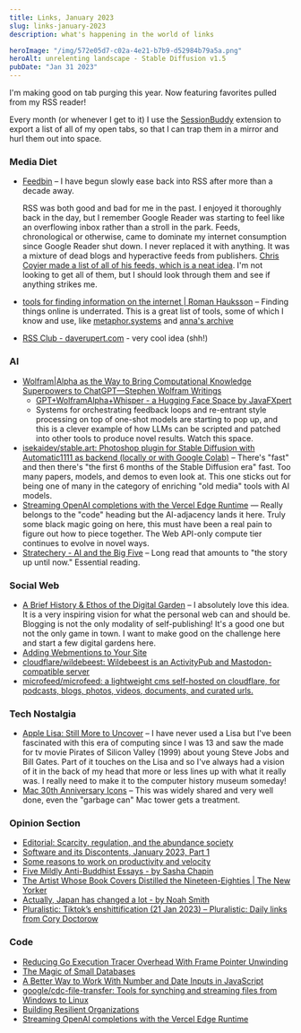 ```yaml
---
title: Links, January 2023
slug: links-january-2023
description: what's happening in the world of links

heroImage: "/img/572e05d7-c02a-4e21-b7b9-d52984b79a5a.png"
heroAlt: unrelenting landscape - Stable Diffusion v1.5
pubDate: "Jan 31 2023"
---
```


I'm making good on tab purging this year. Now featuring favorites pulled from my RSS reader!

Every month (or whenever I get to it) I use the [SessionBuddy](https://chrome.google.com/webstore/detail/session-buddy/edacconmaakjimmfgnblocblbcdcpbko) extension to export a list of all of my open tabs, so that I can trap them in a mirror and hurl them out into space.

### Media Diet
  - [Feedbin](https://feedbin.com/) – I have begun slowly ease back into RSS after more than a decade away.

    RSS was both good and bad for me in the past. I enjoyed it thoroughly back in the day, but I remember Google Reader was starting to feel like an overflowing inbox rather than a stroll in the park. Feeds, chronological or otherwise, came to dominate my internet consumption since Google Reader shut down. I never replaced it with anything. It was a mixture of dead blogs and hyperactive feeds from publishers. [Chris Coyier made a list of all of his feeds, which is a neat idea](https://chriscoyier.net/2023/01/05/a-big-pile-of-personal-developer-designer-blogs-in-an-opml-file/). I'm not looking to get all of them, but I should look through them and see if anything strikes me.
  - [tools for finding information on the internet | Roman Hauksson](https://roman.computer/finding_information/) – Finding things online is underrated. This is a great list of tools, some of which I know and use, like [metaphor.systems](https://metaphor.systems) and [anna's archive](https://annas-archive.org)
  - [RSS Club - daverupert.com](https://daverupert.com/rss-club/) - very cool idea (shh!)

### AI
  - [Wolfram|Alpha as the Way to Bring Computational Knowledge Superpowers to ChatGPT—Stephen Wolfram Writings](https://writings.stephenwolfram.com/2023/01/wolframalpha-as-the-way-to-bring-computational-knowledge-superpowers-to-chatgpt/)
    - [GPT+WolframAlpha+Whisper - a Hugging Face Space by JavaFXpert](https://huggingface.co/spaces/JavaFXpert/Chat-GPT-LangChain)
    - Systems for orchestrating feedback loops and re-entrant style processing on top of one-shot models are starting to pop up, and this is a clever example of how LLMs can be scripted and patched into other tools to produce novel results. Watch this space.
  - [isekaidev/stable.art: Photoshop plugin for Stable Diffusion with Automatic1111 as backend (locally or with Google Colab)](https://github.com/isekaidev/stable.art) – There's "fast" and then there's "the first 6 months of the Stable Diffusion era" fast. Too many papers, models, and demos to even look at. This one sticks out for being one of many in the category of enriching "old media" tools with AI models. 
  - [Streaming OpenAI completions with the Vercel Edge Runtime](https://www.beskar.co/blog/streaming-openai-completions-vercel-edge) — Really belongs to the "code" heading but the AI-adjacency lands it here. Truly some black magic going on here, this must have been a real pain to figure out how to piece together. The Web API-only compute tier continues to evolve in novel ways.
  - [Stratechery - AI and the Big Five](https://stratechery.com/2023/ai-and-the-big-five/) – Long read that amounts to "the story up until now." Essential reading.

### Social Web
  - [A Brief History & Ethos of the Digital Garden](https://maggieappleton.com/garden-history) – I absolutely love this idea. It is a very inspiring vision for what the personal web can and should be. Blogging is not the only modality of self-publishing! It's a good one but not the only game in town. I want to make good on the challenge here and start a few digital gardens here.
  - [Adding Webmentions to Your Site](https://rknight.me/adding-webmentions-to-your-site/)
  - [cloudflare/wildebeest: Wildebeest is an ActivityPub and Mastodon-compatible server](https://github.com/cloudflare/wildebeest)
  - [microfeed/microfeed: a lightweight cms self-hosted on cloudflare, for podcasts, blogs, photos, videos, documents, and curated urls.](https://github.com/microfeed/microfeed)

### Tech Nostalgia
  - [Apple Lisa: Still More to Uncover](https://computerhistory.org/blog/apple-lisa-still-more-to-uncover/) – I have never used a Lisa but I've been fascinated with this era of computing since I was 13 and saw the made for tv movie Pirates of Silicon Valley (1999) about young Steve Jobs and Bill Gates. Part of it touches on the Lisa and so I've always had a vision of it in the back of my head that more or less lines up with what it really was. I really need to make it to the computer history museum someday!
  - [Mac 30th Anniversary Icons](https://rknightuk.github.io/mac-30-font-svg/) – This was widely shared and very well done, even the "garbage can" Mac tower gets a treatment.

### Opinion Section
  - [Editorial: Scarcity, regulation, and the abundance society](https://www.frontiersin.org/articles/10.3389/frma.2022.1104460/full)
  - [Software and its Discontents, January 2023, Part 1](https://laughingmeme.org//2023/01/16/software-and-its-discontents-part-1.html)
  - [Some reasons to work on productivity and velocity](https://danluu.com/productivity-velocity/)
  - [Five Mildly Anti-Buddhist Essays - by Sasha Chapin](https://sashachapin.substack.com/p/five-mildly-anti-buddhist-essays)
  - [The Artist Whose Book Covers Distilled the Nineteen-Eighties | The New Yorker](https://www.newyorker.com/books/page-turner/the-artist-whose-book-covers-distilled-the-nineteen-eighties)
  - [Actually, Japan has changed a lot - by Noah Smith](https://noahpinion.substack.com/p/actually-japan-has-changed-a-lot)
  - [Pluralistic: Tiktok’s enshittification (21 Jan 2023) – Pluralistic: Daily links from Cory Doctorow](https://pluralistic.net/2023/01/21/potemkin-ai/)

### Code
  - [Reducing Go Execution Tracer Overhead With Frame Pointer Unwinding](https://blog.felixge.de/reducing-gos-execution-tracer-overhead-with-frame-pointer-unwinding/)
  - [The Magic of Small Databases](https://tomcritchlow.com/2023/01/27/small-databases/)
  - [A Better Way to Work With Number and Date Inputs in JavaScript](https://www.builder.io/blog/numbers-and-dates)
  - [google/cdc-file-transfer: Tools for synching and streaming files from Windows to Linux](https://github.com/google/cdc-file-transfer)
  - [Building Resilient Organizations](https://forgeorganizing.org/article/building-resilient-organizations)
  - [Streaming OpenAI completions with the Vercel Edge Runtime](https://www.beskar.co/blog/streaming-openai-completions-vercel-edge)
